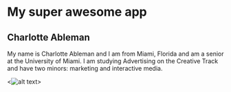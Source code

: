 # My super awesome app

## Charlotte Ableman

My name is Charlotte Ableman and I am from Miami, Florida and am a senior at the University of Miami. I am studying Advertising on the Creative Track and have two minors: marketing and interactive media.

<![alt text](https://static1.squarespace.com/static/590245e0cd0f68be3704303b/59e525eca8b2b043961dc65e/5a00eb6f53450aa14e654346/1510009844422/DSC_5574.JPG)>
